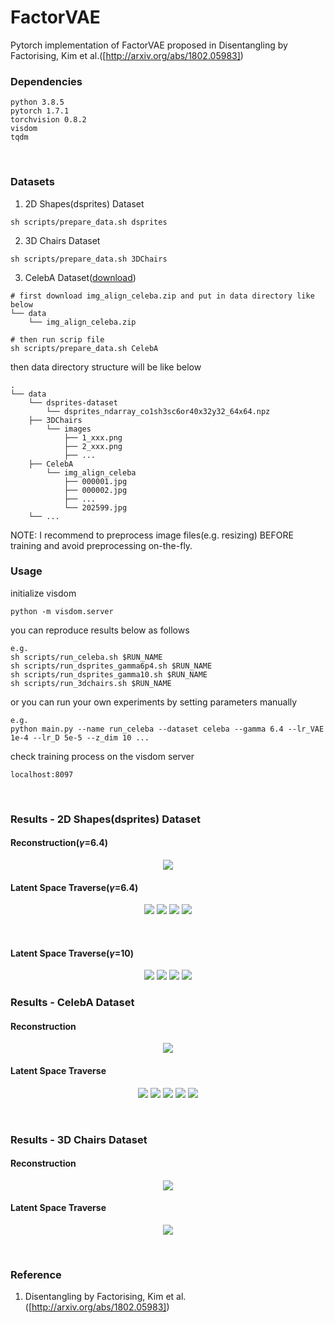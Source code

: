 # FactorVAE
Pytorch implementation of FactorVAE proposed in Disentangling by Factorising, Kim et al.([http://arxiv.org/abs/1802.05983])
<br>

### Dependencies
```
python 3.8.5
pytorch 1.7.1
torchvision 0.8.2
visdom
tqdm
```
<br>

### Datasets
1. 2D Shapes(dsprites) Dataset
```
sh scripts/prepare_data.sh dsprites
```
2. 3D Chairs Dataset
```
sh scripts/prepare_data.sh 3DChairs
```
3. CelebA Dataset([download])
```
# first download img_align_celeba.zip and put in data directory like below
└── data
    └── img_align_celeba.zip

# then run scrip file
sh scripts/prepare_data.sh CelebA
```

then data directory structure will be like below<br>
```
.
└── data
    └── dsprites-dataset
        └── dsprites_ndarray_co1sh3sc6or40x32y32_64x64.npz
    ├── 3DChairs
        └── images
            ├── 1_xxx.png
            ├── 2_xxx.png
            ├── ...
    ├── CelebA
        └── img_align_celeba
            ├── 000001.jpg
            ├── 000002.jpg
            ├── ...
            └── 202599.jpg
    └── ...
```
NOTE: I recommend to preprocess image files(e.g. resizing) BEFORE training and avoid preprocessing on-the-fly.
<br>

### Usage
initialize visdom
```
python -m visdom.server
```
you can reproduce results below as follows
```
e.g.
sh scripts/run_celeba.sh $RUN_NAME
sh scripts/run_dsprites_gamma6p4.sh $RUN_NAME
sh scripts/run_dsprites_gamma10.sh $RUN_NAME
sh scripts/run_3dchairs.sh $RUN_NAME
```
or you can run your own experiments by setting parameters manually
```
e.g.
python main.py --name run_celeba --dataset celeba --gamma 6.4 --lr_VAE 1e-4 --lr_D 5e-5 --z_dim 10 ...
```
check training process on the visdom server
```
localhost:8097
```
<br>

### Results - 2D Shapes(dsprites) Dataset
#### Reconstruction($\gamma$=6.4)
<p align="center">
<img src=misc/2DShapes_reconstruction_gamma6p4_700000.jpg>
</p>

#### Latent Space Traverse($\gamma$=6.4)
<p align="center">
<img src=misc/2DShapes_fixed_ellipse_gamma6p4_700000.gif>
<img src=misc/2DShapes_fixed_square_gamma6p4_700000.gif>
<img src=misc/2DShapes_fixed_heart_gamma6p4_700000.gif>
<img src=misc/2DShapes_random_img_gamma6p4_700000.gif>
</p>
<br>

#### Latent Space Traverse($\gamma$=10)
<p align="center">
<img src=misc/2DShapes_fixed_ellipse_gamma10_1000000.gif>
<img src=misc/2DShapes_fixed_square_gamma10_1000000.gif>
<img src=misc/2DShapes_fixed_heart_gamma10_1000000.gif>
<img src=misc/2DShapes_random_img_gamma10_1000000.gif>
</p>

### Results - CelebA Dataset
#### Reconstruction
<p align="center">
<img src=misc/CelebA_reconstruction_850000.jpg>
</p>

#### Latent Space Traverse
<p align="center">
<img src=misc/CelebA_traverse_850000.png>
<img src=misc/CelebA_fixed_1_850000.gif>
<img src=misc/CelebA_fixed_2_850000.gif>
<img src=misc/CelebA_fixed_3_850000.gif>
<img src=misc/CelebA_fixed_4_850000.gif>
</p>
<br>


### Results - 3D Chairs Dataset
#### Reconstruction
<p align="center">
<img src=misc/3DChairs_reconstruction_1000000.jpg>
</p>

#### Latent Space Traverse
<p align="center">
<img src=misc/3DChairs_traverse_1000000.png>
</p>
<br>

### Reference
1. Disentangling by Factorising, Kim et al.([http://arxiv.org/abs/1802.05983])


[http://arxiv.org/abs/1802.05983]: http://arxiv.org/abs/1802.05983
[download]: http://mmlab.ie.cuhk.edu.hk/projects/CelebA.html
